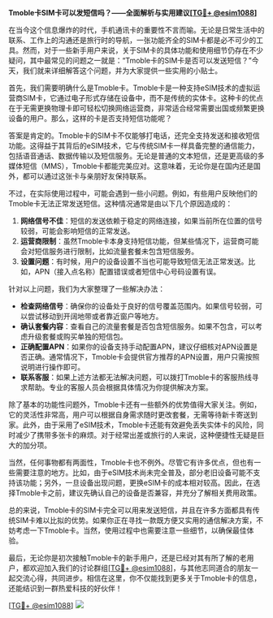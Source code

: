 **Tmoble卡SIM卡可以发短信吗？——全面解析与实用建议[[TG💪+ @esim1088](https://t.me/s/esim1088)]**

在当今这个信息爆炸的时代，手机通讯卡的重要性不言而喻。无论是日常生活中的联系、工作上的沟通还是旅行时的导航，一张功能齐全的SIM卡都是必不可少的工具。然而，对于一些新手用户来说，关于SIM卡的具体功能和使用细节仍存在不少疑问，其中最常见的问题之一就是：“Tmoble卡的SIM卡是否可以发送短信？”今天，我们就来详细解答这个问题，并为大家提供一些实用的小贴士。

首先，我们需要明确什么是Tmoble卡。Tmoble卡是一种支持eSIM技术的虚拟运营商SIM卡，它通过电子形式存储在设备中，而不是传统的实体卡。这种卡的优点在于无需更换物理卡即可轻松切换网络运营商，非常适合经常需要出国或频繁更换设备的用户。那么，这样的卡是否支持短信功能呢？

答案是肯定的。Tmoble卡的SIM卡不仅能够打电话，还完全支持发送和接收短信功能。这得益于其背后的eSIM技术，它与传统SIM卡一样具备完整的通信能力，包括语音通话、数据传输以及短信服务。无论是普通的文本短信，还是更高级的多媒体短信（MMS），Tmoble卡都能完美应对。这意味着，无论你是在国内还是国外，都可以通过这张卡与亲朋好友保持联系。

不过，在实际使用过程中，可能会遇到一些小问题。例如，有些用户反映他们的Tmoble卡无法正常发送短信。这种情况通常是由以下几个原因造成的：

1. **网络信号不佳**：短信的发送依赖于稳定的网络连接，如果当前所在位置的信号较弱，可能会影响短信的正常发送。
2. **运营商限制**：虽然Tmoble卡本身支持短信功能，但某些情况下，运营商可能会对短信服务进行限制，比如流量套餐未包含短信服务。
3. **设置问题**：有时候，用户的设备设置不当也可能导致短信无法正常发送。比如，APN（接入点名称）配置错误或者短信中心号码设置有误。

针对以上问题，我们为大家整理了一些解决办法：

- **检查网络信号**：确保你的设备处于良好的信号覆盖范围内。如果信号较弱，可以尝试移动到开阔地带或者靠近窗户等地方。
- **确认套餐内容**：查看自己的流量套餐是否包含短信服务。如果不包含，可以考虑升级套餐或购买单独的短信包。
- **正确配置APN**：如果你的设备支持手动配置APN，建议仔细核对APN设置是否正确。通常情况下，Tmoble卡会提供官方推荐的APN设置，用户只需按照说明进行操作即可。
- **联系客服**：如果上述方法都无法解决问题，可以拨打Tmoble卡的客服热线寻求帮助。专业的客服人员会根据具体情况为你提供解决方案。

除了基本的功能性问题外，Tmoble卡还有一些额外的优势值得大家关注。例如，它的灵活性非常高，用户可以根据自身需求随时更改套餐，无需等待新卡寄送到家。此外，由于采用了eSIM技术，Tmoble卡还能有效避免丢失实体卡的风险，同时减少了携带多张卡的麻烦。对于经常出差或旅行的人来说，这种便捷性无疑是巨大的加分项。

当然，任何事物都有两面性，Tmoble卡也不例外。尽管它有许多优点，但也有一些需要注意的地方。比如，由于eSIM技术尚未完全普及，部分老旧设备可能不支持该功能；另外，一旦设备出现问题，更换eSIM卡的成本相对较高。因此，在选择Tmoble卡之前，建议先确认自己的设备是否兼容，并充分了解相关费用政策。

总的来说，Tmoble卡的SIM卡完全可以用来发送短信，并且在许多方面都具有传统SIM卡难以比拟的优势。如果你正在寻找一款既方便又实用的通信解决方案，不妨考虑一下Tmoble卡。当然，使用过程中也需要注意一些细节，以确保最佳体验。

最后，无论你是初次接触Tmoble卡的新手用户，还是已经对其有所了解的老用户，都欢迎加入我们的讨论群组[[TG💪+ @esim1088](https://t.me/s/esim1088)]，与其他志同道合的朋友一起交流心得，共同进步。相信在这里，你不仅能找到更多关于Tmoble卡的信息，还能结识到一群热爱科技的好伙伴！

[[TG💪+ @esim1088](https://t.me/s/esim1088)] ![](https://i.postimg.cc/4NQfJmqS/Snipaste-2025-05-13-00-14-12.png)